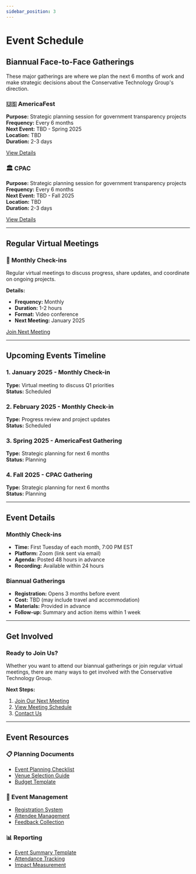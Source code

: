 ```yaml
---
sidebar_position: 3
---
```


# Event Schedule

## Biannual Face-to-Face Gatherings

These major gatherings are where we plan the next 6 months of work and make strategic decisions about the Conservative Technology Group's direction.

### 🇺🇸 AmericaFest

**Purpose:** Strategic planning session for government transparency projects  
**Frequency:** Every 6 months  
**Next Event:** TBD - Spring 2025  
**Location:** TBD  
**Duration:** 2-3 days  

[View Details](/docs/americafest-2025)

### 🏛️ CPAC

**Purpose:** Strategic planning session for government transparency projects  
**Frequency:** Every 6 months  
**Next Event:** TBD - Fall 2025  
**Location:** TBD  
**Duration:** 2-3 days  

[View Details](/docs/cpac-2025)

---

## Regular Virtual Meetings

### 📅 Monthly Check-ins

Regular virtual meetings to discuss progress, share updates, and coordinate on ongoing projects.

**Details:**
- **Frequency:** Monthly
- **Duration:** 1-2 hours
- **Format:** Video conference
- **Next Meeting:** January 2025

[Join Next Meeting](/docs/meetings)

---

## Upcoming Events Timeline

### 1. January 2025 - Monthly Check-in
**Type:** Virtual meeting to discuss Q1 priorities  
**Status:** Scheduled

### 2. February 2025 - Monthly Check-in
**Type:** Progress review and project updates  
**Status:** Scheduled

### 3. Spring 2025 - AmericaFest Gathering
**Type:** Strategic planning for next 6 months  
**Status:** Planning

### 4. Fall 2025 - CPAC Gathering
**Type:** Strategic planning for next 6 months  
**Status:** Planning

---

## Event Details

### Monthly Check-ins
- **Time:** First Tuesday of each month, 7:00 PM EST
- **Platform:** Zoom (link sent via email)
- **Agenda:** Posted 48 hours in advance
- **Recording:** Available within 24 hours

### Biannual Gatherings
- **Registration:** Opens 3 months before event
- **Cost:** TBD (may include travel and accommodation)
- **Materials:** Provided in advance
- **Follow-up:** Summary and action items within 1 week

---

## Get Involved

### Ready to Join Us?

Whether you want to attend our biannual gatherings or join regular virtual meetings, there are many ways to get involved with the Conservative Technology Group.

**Next Steps:**
1. [Join Our Next Meeting](/docs/meetings)
2. [View Meeting Schedule](/docs/meetings)
3. [Contact Us](/docs/contact)

---

## Event Resources

### 📋 Planning Documents
- [Event Planning Checklist](/docs/templates/event-planning)
- [Venue Selection Guide](/docs/guidelines/venue-selection)
- [Budget Template](/docs/templates/budget)

### 🎯 Event Management
- [Registration System](/docs/systems/registration)
- [Attendee Management](/docs/systems/attendees)
- [Feedback Collection](/docs/systems/feedback)

### 📊 Reporting
- [Event Summary Template](/docs/templates/event-summary)
- [Attendance Tracking](/docs/systems/attendance)
- [Impact Measurement](/docs/systems/impact)

